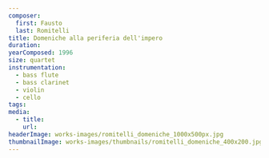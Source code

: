 ```yaml
---
composer:
  first: Fausto
  last: Romitelli
title: Domeniche alla periferia dell'impero
duration:
yearComposed: 1996
size: quartet
instrumentation:
  - bass flute
  - bass clarinet
  - violin
  - cello
tags:
media:
  - title:
    url:
headerImage: works-images/romitelli_domeniche_1000x500px.jpg
thumbnailImage: works-images/thumbnails/romitelli_domeniche_400x200.jpg
---
```


